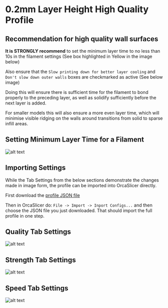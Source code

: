 # 0.2mm Layer Height High Quality Profile

## Recommendation for high quality wall surfaces

**It is STRONGLY recommend** to set the minimum layer time to no less than 10s in the filament settings (See box highlighted in Yellow in the image below)

Also ensure that the `Slow printing down for better layer cooling` and `Don't slow down outer walls` boxes are checkmarked as active (See below image)

Doing this will ensure there is sufficient time for the filament to bond properly to the preceding layer, as well as solidify sufficiently before the next layer is added.

For smaller models this will also ensure a more even layer time, which will minimise visible ridging on the walls around transitions from solid to sparse infill areas.

## Setting Minimum Layer Time for a Filament
![alt text](https://github.com/qidi-community/Plus4-Wiki/blob/main/content/orca-slicer-settings/Print_Profiles/High-Quality-0.2/Min-Layer-Time.png "Minimum Layer Time")

## Importing Settings

While the Tab Settings from the below sections demonstrate the changes made in image form, the profile can be imported into OrcaSlicer directly.

First download the [profile JSON file](https://github.com/stew675/qidi-plus4-extras/blob/main/content/orca-slicer-settings/Print_Profiles/High-Quality-0.2/0.20mm%20-%20High%20Quality%20-%20QDN040.json)

Then in OrcaSlicer do: `File -> Import -> Inport Configs...` and then choose the JSON file you just downloaded.  That should import the full profile in one step.

## Quality Tab Settings

![alt text](https://github.com/qidi-community/Plus4-Wiki/blob/main/content/orca-slicer-settings/Print_Profiles/High-Quality-0.2/Quality.png "Quality Tab Settings")

## Strength Tab Settings

![alt text](https://github.com/qidi-community/Plus4-Wiki/blob/main/content/orca-slicer-settings/Print_Profiles/High-Quality-0.2/Strength.png "Strength Tab Settings")

## Speed Tab Settings

![alt text](https://github.com/qidi-community/Plus4-Wiki/blob/main/content/orca-slicer-settings/Print_Profiles/High-Quality-0.2/Speed.png "Speed Tab Settings")

